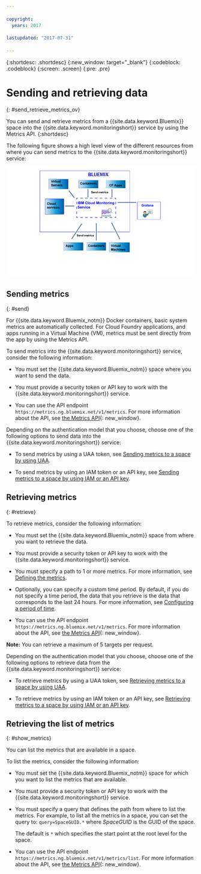 ```yaml
---

copyright:
  years: 2017

lastupdated: "2017-07-31"

---
```



{:shortdesc: .shortdesc}
{:new_window: target="_blank"}
{:codeblock: .codeblock}
{:screen: .screen}
{:pre: .pre}


# Sending and retrieving data
{: #send_retrieve_metrics_ov}

You can send and retrieve metrics from a {{site.data.keyword.Bluemix}} space into the {{site.data.keyword.monitoringshort}} service by using the Metrics API.
{:shortdesc}

The following figure shows a high level view of the different resources from where you can send metrics to the {{site.data.keyword.monitoringshort}} service:

![High level view of resources that can send metrics to the {{site.data.keyword.monitoringlong}} service](images/monitoring_ov_f1.gif)

## Sending metrics
{: #send}

For {{site.data.keyword.Bluemix_notm}} Docker containers, basic system metrics are automatically collected. For Cloud Foundry applications, and apps running in a Virtual Machine (VM), metrics must be sent directly from the app by using the Metrics API. 

To send metrics into the {{site.data.keyword.monitoringshort}} service, consider the following information: 

* You must set the {{site.data.keyword.Bluemix_notm}} space where you want to send the data.

* You must provide a security token or API key to work with the {{site.data.keyword.monitoringshort}} service. 

* You can use the API endpoint `https://metrics.ng.bluemix.net/v1/metrics`. For more information about the API, see [the Metrics API](https://console.bluemix.net/apidocs/927-ibm-cloud-monitoring-rest-api?&language=node#introduction){: new_window}.

Depending on the authentication model that you choose, choose one of the following options to send data into the {{site.data.keyword.monitoringshort}} service:
 
* To send metrics by using a UAA token, see [Sending metrics to a space by using UAA](/docs/services/cloud-monitoring/send-metrics/send_data_api.html#uaa).

* To send metrics by using an IAM token or an API key, see [Sending metrics to a space by using IAM or an API key](/docs/services/cloud-monitoring/send-metrics/send_data_api.html#iam).



## Retrieving metrics
{: #retrieve}

To retrieve metrics, consider the following information: 

* You must set the {{site.data.keyword.Bluemix_notm}} space from where you want to retrieve the data.

* You must provide a security token or API key to work with the {{site.data.keyword.monitoringshort}} service. 

* You must specify a path to 1 or more metrics. For more information, see [Defining the metrics](/docs/services/cloud-monitoring/retrieve-metrics/retrieve_data_api.html#metrics).

* Optionally, you can specify a custom time period. By default, if you do not specify a time period, the data that you retrieve is the data that corresponds to the last 24 hours. For more information, see [Configuring a period of time](/docs/services/cloud-monitoring/retrieve-metrics/retrieve_data_api.html#time).

* You can use the API endpoint `https://metrics.ng.bluemix.net/v1/metrics`. For more information about the API, see [the Metrics API](https://console.bluemix.net/apidocs/927-ibm-cloud-monitoring-rest-api?&language=node#introduction){: new_window}.

**Note:** You can retrieve a maximum of 5 targets per request.

Depending on the authentication model that you choose, choose one of the following options to retrieve data from the {{site.data.keyword.monitoringshort}} service:
 
* To retrieve metrics by using a UAA token, see [Retrieving metrics to a space by using UAA](/docs/services/cloud-monitoring/retrieve-metrics/retrieve_data_api.html#uaa).

* To retrieve metrics by using an IAM token or an API key, see [Retrieving metrics to a space by using IAM or an API key](/docs/services/cloud-monitoring/retrieve-metrics/retrieve_data_api.html#iam).



## Retrieving the list of metrics
{: #show_metrics}


You can list the metrics that are available in a space.

To list the metrics, consider the following information: 

* You must set the {{site.data.keyword.Bluemix_notm}} space for which you want to list the metrics that are available.

* You must provide a security token or API key to work with the {{site.data.keyword.monitoringshort}} service. 

* You must specify a query that defines the path from where to list the metrics. For example, to list all the metrics in a space, you can set the query to: `query=SpaceGUID.*` where *SpaceGUID* is the GUID of the space.

    The default is `*` which specifies the start point at the root level for the space.

* You can use the API endpoint `https://metrics.ng.bluemix.net/v1/metrics/list`. For more information about the API, see [the Metrics API](https://console.bluemix.net/apidocs/927-ibm-cloud-monitoring-rest-api?&language=node#introduction){: new_window}.









 